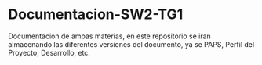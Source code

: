 Documentacion-SW2-TG1
=====================

Documentacion de ambas materias, en este repositorio se iran almacenando las diferentes versiones del documento, ya se PAPS, Perfil del Proyecto, Desarrollo, etc.
